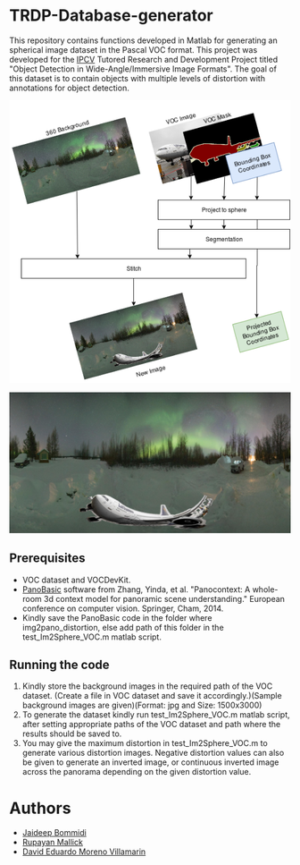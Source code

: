 # TRDP-Database-generator

This repository contains functions developed in Matlab for generating an spherical image dataset in the Pascal VOC format. This project was developed for the [IPCV](http://ipcv.eu/) Tutored Research and Development Project titled "Object Detection in Wide-Angle/Immersive Image Formats". The goal of this dataset is to contain objects with multiple levels of distortion with annotations for object detection.

![arch](/img/dataset-pipeline.png "Pipeline")

![example](/img/2007_000033.jpg "Example")

## Prerequisites

- VOC dataset and VOCDevKit.
- [PanoBasic](https://drive.google.com/drive/folders/1X2AB3FmeSr3eSPeiLO4CSWP-1iOdJKHd?usp=sharing) software from Zhang, Yinda, et al. "Panocontext: A whole-room 3d context model for panoramic scene understanding." European conference on computer vision. Springer, Cham, 2014.
- Kindly save the PanoBasic code in the folder where img2pano_distortion, else add path of this folder in the test_Im2Sphere_VOC.m matlab script.

## Running the code
1. Kindly store the background images in the required path of the VOC dataset. (Create a file in VOC dataset and save it accordingly.)(Sample background images are given)(Format: jpg and Size: 1500x3000)
2. To generate the dataset kindly run test_Im2Sphere_VOC.m matlab script, after setting appropriate paths of the VOC dataset and path where the results should be saved to. 
3. You may give the maximum distortion in test_Im2Sphere_VOC.m to generate various distortion images. Negative distortion values can also be given to generate an inverted image, or continuous inverted image across the panorama depending on the  given distortion value.

# Authors

- [Jaideep Bommidi](https://github.com/JaideepBgit)
- [Rupayan Mallick](https://github.com/rupayan-mallick)
- [David Eduardo Moreno Villamarin](https://github.com/ujemd/)
